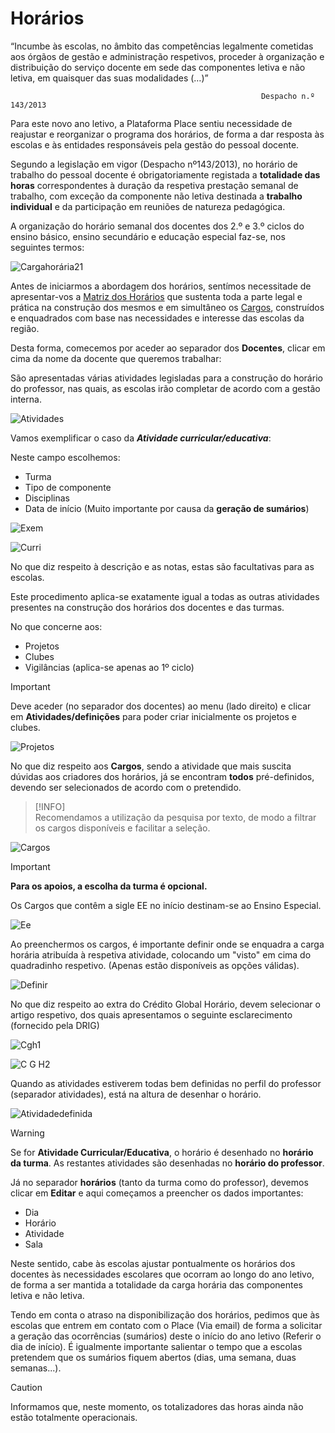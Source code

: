 ﻿# Horários

“Incumbe às escolas, no âmbito das competências legalmente cometidas aos órgãos de gestão e administração respetivos, proceder à organização e distribuição do serviço docente em sede das componentes letiva e não letiva, em quaisquer das suas modalidades (…)”

                                                            Despacho n.º 143/2013

Para este novo ano letivo, a Plataforma Place sentiu necessidade de reajustar e reorganizar o programa dos horários, de forma a dar resposta às escolas e às entidades responsáveis pela gestão do pessoal docente. 


Segundo a legislação em vigor (Despacho nº143/2013), no horário de trabalho do pessoal docente é  obrigatoriamente registada a **totalidade das horas** correspondentes à duração da respetiva prestação semanal de trabalho, com exceção da componente não letiva destinada a **trabalho individual** e da participação em reuniões de natureza pedagógica.

A organização do horário semanal dos docentes dos 2.º e 3.º ciclos do ensino básico, ensino secundário e educação especial faz-se, nos seguintes termos:


![Cargahorária21](../../images/Place21/Alunos/cargahorária21.PNG)

Antes de iniciarmos a abordagem dos horários, sentímos necessitade de apresentar-vos a [Matriz dos Horários](../../documentos/NovaMatriz.pdf) que sustenta toda a parte legal e prática na construção dos mesmos e em simultâneo os [Cargos](../../documentos/cargos.pdf), construídos e enquadrados com base nas necessidades e interesse das escolas da região. 

Desta forma, comecemos por aceder ao separador dos **Docentes**, clicar em cima da nome da docente que queremos trabalhar: 

São apresentadas várias atividades legisladas para a construção do horário do professor, nas quais, as escolas irão completar de acordo com a gestão interna. 


![Atividades](../../images/Place21/Alunos/atividades.PNG)

Vamos exemplificar o caso da ***Atividade curricular/educativa***:

Neste campo escolhemos:
- Turma
- Tipo de componente 
- Disciplinas
- Data de início (Muito importante por causa da **geração de sumários**)

![Exem](../../images/Place21/Alunos/exem.PNG)


![Curri](../../images/Place21/Alunos/curri.PNG)

No que diz respeito à descrição e as notas, estas são facultativas para as escolas. 

Este procedimento aplica-se exatamente igual a todas as outras atividades presentes na construção dos horários dos docentes e das turmas. 

No que concerne aos: 

- Projetos
- Clubes
- Vigilâncias (aplica-se apenas ao 1º ciclo)

> [!IMPORTANT]  
> Deve aceder (no separador dos docentes) ao menu (lado direito) e clicar em **Atividades/definições** para poder criar inicialmente os projetos e clubes. 

![Projetos](../../images/Place21/Alunos/Projetos.PNG)


No que diz respeito aos **Cargos**, sendo a atividade que mais suscita dúvidas aos criadores dos horários, já se encontram **todos** pré-definidos, devendo ser selecionados de acordo com o pretendido. 

> [!INFO]  
> Recomendamos a utilização da pesquisa por texto, de modo a filtrar os cargos disponíveis e facilitar a seleção.

![Cargos](../../images/Place21/Alunos/cargos.PNG)

> [!IMPORTANT]  
> **Para os apoios, a escolha da turma é opcional.**

Os Cargos que contêm a sigle EE no início destinam-se ao Ensino Especial.

![Ee](../../images/Place21/Alunos/ee.PNG)


Ao preenchermos os cargos, é importante definir onde se enquadra a carga horária atribuída à respetiva atividade, colocando um "visto" em cima do quadradinho respetivo. (Apenas estão disponíveis as opções válidas).


![Definir](../../images/Place21/Alunos/definir.PNG)

No que diz respeito ao extra do Crédito Global Horário, devem selecionar o artigo respetivo, dos quais apresentamos o seguinte esclarecimento (fornecido pela DRIG)

![Cgh1](../../images/Place21/Alunos/cgh1.PNG)

![C G H2](../../images/Place21/Alunos/CGH2.PNG)


Quando as atividades estiverem todas bem definidas no perfil do professor (separador atividades), está na altura de desenhar o horário.

![Atividadedefinida](../../images/Place21/Alunos/atividadedefinida.PNG)

> [!WARNING]  
> Se for **Atividade Curricular/Educativa**, o horário é desenhado no **horário da turma**. As restantes atividades são desenhadas no **horário do professor**.

Já no separador **horários** (tanto da turma como do professor), devemos clicar em **Editar** e aqui começamos a preencher os dados importantes: 
- Dia
- Horário
- Atividade 
- Sala

Neste sentido, cabe às escolas ajustar pontualmente os horários dos docentes às necessidades escolares que ocorram ao longo do ano letivo, de forma a ser mantida a totalidade da carga horária das componentes letiva e não letiva.


Tendo em conta o atraso na disponibilização dos horários, pedimos que às escolas que entrem em contato com o Place (Via email) de forma a solicitar a geração das ocorrências (sumários) deste o início do ano letivo (Referir o dia de início). É igualmente importante salientar o tempo que a escolas pretendem que os sumários fiquem abertos (dias, uma semana, duas semanas...).

> [!CAUTION]  
> Informamos que, neste momento, os totalizadores das horas ainda não estão totalmente operacionais. 


